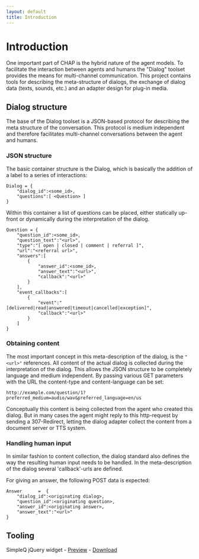 ```yaml
---
layout: default
title: Introduction
---
```


# Introduction

One important part of CHAP is the hybrid nature of the agent models. To facilitate the interaction between agents and humans the "Dialog" toolset provides the means for multi-channel communication. This project contains tools for describing the meta-structure of dialogs, the exchange of dialog data (texts, sounds, etc.) and an adapter design for plug-in media. 

## Dialog structure

The base of the Dialog toolset is a JSON-based protocol for describing the meta structure of the conversation. This protocol is medium independent and therefore facilitates multi-channel conversations between the agent and humans.

### JSON structure
The basic container structure is the Dialog, which is basically the addition of a label to a series of interactions:

	Dialog = {
    	"dialog_id":<some_id>,
    	"questions":[ <Question> ]
	}

Within this container a list of questions can be placed, either statically up-front or dynamically during the interpretation of the dialog.

	Question = {
		"question_id":<some_id>,
		"question_text":"<url>",
		"type":"[ open | closed | comment | referral ]",
		"url":"<referral url>",
		"answers":[
			{ 
				"answer_id":<some_id>,
				"answer_text":"<url>",
				"callback":"<url>"
			}
		],
		"event_callbacks":[
			{
				"event":"[delivered|read|answered|timeout|cancelled|exception]",
				"callback":"<url>"
			}
		]
	}

### Obtaining content
The most important concept in this meta-description of the dialog, is the `"<url>"` references. All content of the actual dialog is collected during the interpretation of the dialog. This allows the JSON structure to be completely language and medium independent. By passing various GET parameters with the URL the content-type and content-language can be set:

	http://example.com/question/1?preferred_medium=audio/wav&preferred_language=en/us
	
Conceptually this content is being collected from the agent who created this dialog. But in many cases the agent might reply to this http-request by sending a 307-Redirect, letting the dialog adapter collect the content from a document server or TTS system. 

### Handling human input
In similar fashion to content collection, the dialog standard also defines the way the resulting human input needs to be handled. In the meta-description of the dialog several 'callback'-urls are defined. 

For giving an answer, the following POST data is expected:

	Answer      =  {
		"dialog_id":<originating dialog>,
	    "question_id":<originating question>,
    	"answer_id":<originating answer>,
    	"answer_text":"<url>"
	}

## Tooling

SimpleQ jQuery widget - <a href="projects/simpleQ/index.html">Preview</a> - <a href="projectExports/simpleQ.zip">Download</a>